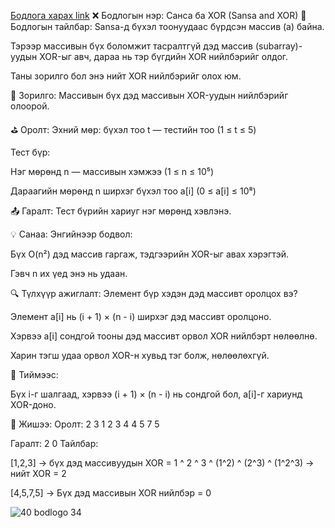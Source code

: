 <a href="https://www.hackerrank.com/challenges/sansa-and-xor/problem?isFullScreen=true">Бодлога харах link</a>
❌ Бодлогын нэр: Санса ба XOR (Sansa and XOR)
📘 Бодлогын тайлбар:
Sansa-д бүхэл тоонуудаас бүрдсэн массив (a) байна.

Тэрээр массивын бүх боломжит тасралтгүй дэд массив (subarray)-уудын XOR-ыг авч, дараа нь тэр бүгдийн XOR нийлбэрийг олдог.

Таны зорилго бол энэ нийт XOR нийлбэрийг олох юм.

🎯 Зорилго:
Массивын бүх дэд массивын XOR-уудын нийлбэрийг олоорой.

⛳ Оролт:
Эхний мөр: бүхэл тоо t — тестийн тоо (1 ≤ t ≤ 5)

Тест бүр:

Нэг мөрөнд n — массивын хэмжээ (1 ≤ n ≤ 10⁵)

Дараагийн мөрөнд n ширхэг бүхэл тоо a[i] (0 ≤ a[i] ≤ 10⁸)

📤 Гаралт:
Тест бүрийн хариуг нэг мөрөнд хэвлэнэ.

💡 Санаа:
Энгийнээр бодвол:

Бүх O(n²) дэд массив гаргаж, тэдгээрийн XOR-ыг авах хэрэгтэй.

Гэвч n их үед энэ нь удаан.

🔍 Түлхүүр ажиглалт:
Элемент бүр хэдэн дэд массивт оролцох вэ?

Элемент a[i] нь (i + 1) × (n - i) ширхэг дэд массивт оролцоно.

Хэрвээ a[i] сондгой тооны дэд массивт орвол XOR нийлбэрт нөлөөлнө.

Харин тэгш удаа орвол XOR-н хувьд тэг болж, нөлөөлөхгүй.

🧠 Тиймээс:

Бүх i-г шалгаад, хэрвээ (i + 1) × (n - i) нь сондгой бол, a[i]-г хариунд XOR-доно.

🧮 Жишээ:
Оролт:
2
3
1 2 3
4
4 5 7 5

Гаралт:
2
0
Тайлбар:

[1,2,3]
→ бүх дэд массивуудын XOR = 1 ^ 2 ^ 3 ^ (1^2) ^ (2^3) ^ (1^2^3)
→ нийт XOR = 2

[4,5,7,5]
→ Бүх дэд массивын XOR нийлбэр = 0

![40 bodlogo 34](https://github.com/user-attachments/assets/f185338d-6368-4889-b822-e1a76b36448a)
